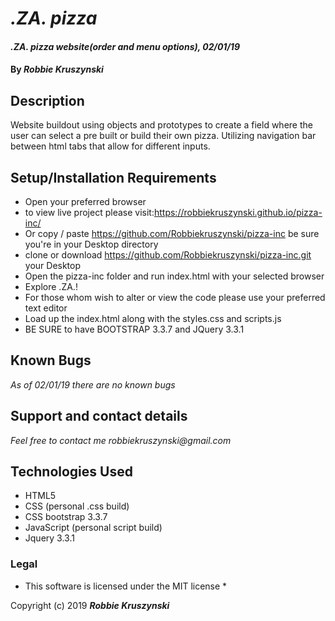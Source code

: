 # _.ZA. pizza_

#### _.ZA. pizza website(order and menu options), 02/01/19_

#### By _**Robbie Kruszynski**_

## Description

Website buildout using objects and prototypes to create a field where the user can select a pre built or
build their own pizza. Utilizing navigation bar between html tabs that allow for different inputs.  

## Setup/Installation Requirements

* Open your preferred browser
* to view live project please visit:https://robbiekruszynski.github.io/pizza-inc/
* Or copy / paste https://github.com/Robbiekruszynski/pizza-inc be sure you're in your Desktop directory
* clone or download https://github.com/Robbiekruszynski/pizza-inc.git your Desktop
* Open the pizza-inc folder and run index.html with your selected browser
* Explore .ZA.!
* For those whom wish to alter or view the code please use your preferred text editor
* Load up the index.html along with the styles.css and scripts.js
* BE SURE to have BOOTSTRAP 3.3.7 and JQuery 3.3.1

## Known Bugs

_As of 02/01/19 there are no known bugs_

## Support and contact details

_Feel free to contact me robbiekruszynski@gmail.com_

## Technologies Used
* HTML5
* CSS (personal .css build)
* CSS bootstrap 3.3.7
* JavaScript (personal script build)
* Jquery 3.3.1

### Legal

* This software is licensed under the MIT license *

Copyright (c) 2019 **_Robbie Kruszynski_**

